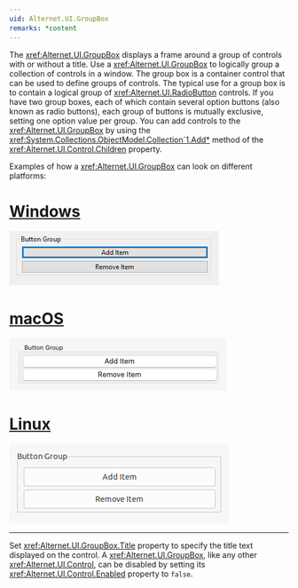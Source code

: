 ```yaml
---
uid: Alternet.UI.GroupBox
remarks: *content
---
```

The <xref:Alternet.UI.GroupBox> displays a frame around a group of controls with or without a title.
Use a <xref:Alternet.UI.GroupBox> to logically group a collection of controls in a window.
The group box is a container control that can be used to define groups of controls.
The typical use for a group box is to contain a logical group of <xref:Alternet.UI.RadioButton> controls.
If you have two group boxes, each of which contain several option buttons (also known as radio buttons),
each group of buttons is mutually exclusive, setting one option value per group.
You can add controls to the <xref:Alternet.UI.GroupBox> by using the <xref:System.Collections.ObjectModel.Collection`1.Add*>
method of the <xref:Alternet.UI.Control.Children> property.

Examples of how a <xref:Alternet.UI.GroupBox> can look on different platforms:

# [Windows](#tab/screenshot-windows)
![GroupBox on Windows](images/groupbox-windows.png)
# [macOS](#tab/screenshot-macos)
![GroupBox on macOS](images/groupbox-macos.png)
# [Linux](#tab/screenshot-linux)
![GroupBox on Linux](images/groupbox-linux.png)
***

Set <xref:Alternet.UI.GroupBox.Title> property to specify the title text displayed on the control.
A <xref:Alternet.UI.GroupBox>, like any other <xref:Alternet.UI.Control>, can be disabled by setting its <xref:Alternet.UI.Control.Enabled> property to `false`.
